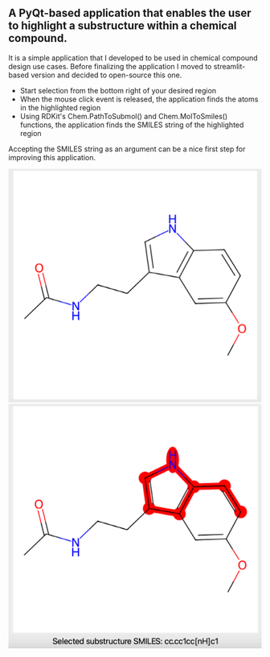## A PyQt-based application that enables the user to highlight a substructure within a chemical compound. 

It is a simple application that I developed to be used in chemical compound design use cases. Before finalizing the application I moved to streamlit-based version and decided to open-source this one. 

- Start selection from the bottom right of your desired region
- When the mouse click event is released, the application finds the atoms in the highlighted region
- Using RDKit's Chem.PathToSubmol() and Chem.MolToSmiles() functions, the application finds the SMILES string of the highlighted region

Accepting the SMILES string as an argument can be a nice first step for improving this application.

![input](input.png)
![result](result.png)
